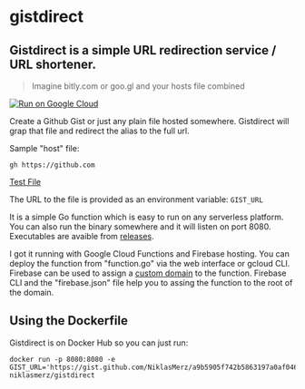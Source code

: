 # gistdirect

## Gistdirect is a simple URL redirection service / URL shortener. 

> Imagine bitly.com or goo.gl and your hosts file combined

[![Run on Google Cloud](https://storage.googleapis.com/cloudrun/button.svg)](https://console.cloud.google.com/cloudshell/editor?shellonly=true&cloudshell_image=gcr.io/cloudrun/button&cloudshell_git_repo=https://github.com/niklasmerz/gistdirect)

Create a Github Gist or just any plain file hosted somewhere. Gistdirect will grap that file and redirect the alias to the full url.

Sample "host" file:
```
gh https://github.com
```

[Test File](https://gist.github.com/NiklasMerz/a9b5905f742b5863197a0af0465a39f6)

The URL to the file is provided as an environment variable: `GIST_URL`

It is a simple Go function which is easy to run on any serverless platform. You can also run the binary somewhere and it will listen on port 8080. Executables are avaible from [releases](https://github.com/NiklasMerz/gistdirect/releases).

I got it running with Google Cloud Functions and Firebase hosting. You can deploy the function from "function.go" via the web interface or gcloud CLI. Firebase can be used to assign a [custom domain](https://firebase.google.com/docs/hosting/custom-domain) to the function. Firebase CLI and the "firebase.json" file help you to assing the function to the root of the domain.

## Using the Dockerfile

Gistdirect is on Docker Hub so you can just run:

```
docker run -p 8080:8080 -e GIST_URL='https://gist.github.com/NiklasMerz/a9b5905f742b5863197a0af0465a39f6/raw/' niklasmerz/gistdirect
```



